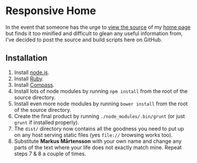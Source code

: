 Responsive Home
===============

In the event that someone has the urge to 
[view the source](view-source:http://www.acc.umu.se/~mortis/home/) of my
[home page](http://www.acc.umu.se/~mortis/home/) but finds it too minified and
difficult to glean any useful information from, I've decided to post the source
and build scripts here on GitHub.

Installation
------------

1. Install [node.js](http://nodejs.org/).
2. Install [Ruby](http://www.ruby-lang.org/).
3. Install [Compass](http://compass-style.org/install/).
4. Install lots of node modules by running `npm install` from the root of the source directory.
5. Install even more node modules by running `bower install` from the root of the source directory.
6. Create the final product by running `./node_modules/.bin/grunt` (or just `grunt` if installed properly).
7. The `dist/` directory now contains all the goodness you need to put up on any host serving static files (yes `file://` browsing works too).
8. Substitute **Markus Mårtensson** with your own name and change any parts of the text where your life does not exactly match mine. Repeat steps 7 & 8 a couple of times.
